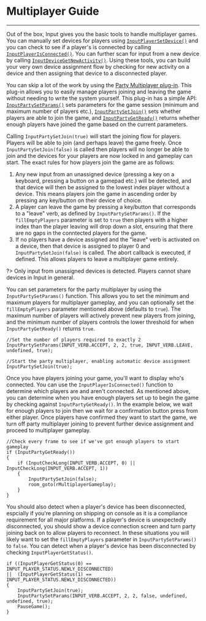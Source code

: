 # Multiplayer Guide

---

Out of the box, Input gives you the basic tools to handle multiplayer games. You can manually set devices for players using [`InputPlayerSetDevice()`](Functions-(Player)?id=setdevice) and you can check to see if a player's is connected by calling [`InputPlayerIsConnected()`](Functions-(Player)?id=isconnected). You can further scan for input from a new device by calling [`InputDeviceGetNewActivity()`](Functions-(Device)?id=devicegetnewactivity). Using these tools, you can build your very own device assignment flow by checking for new activity on a device and then assigning that device to a disconnected player.

You can skip a lot of the work by using the [Party Multiplayer plug-in](Plug-in-Party-Multiplayer). This plug-in allows you to easily manage players joining and leaving the game without needing to write the system yourself. This plug-in has a simple API: [`InputPartySetParams()`](Plug-in-Party-Multiplayer?id=partysetparams) sets parameters for the game session (minimum and maximum number of players etc.), [`InputPartySetJoin()`](Plug-in-Party-Multiplayer?id=partysetjoin) sets whether players are able to join the game, and [`InputPartyGetReady()`](Plug-in-Party-Multiplayer?id=partygetready) returns whether enough players have joined the game based on the current parameters.

Calling `InputPartySetJoin(true)` will start the joining flow for players. Players will be able to join (and perhaps leave) the game freely. Once `InputPartySetJoin(false)` is called then players will no longer be able to join and the devices for your players are now locked in and gameplay can start. The exact rules for how players join the game are as follows:

1. Any new input from an unassigned device (pressing a key on a keyboard, pressing a button on a gamepad etc.) will be detected, and that device will then be assigned to the lowest index player without a device. This means players join the game in ascending order by pressing any key/button on their device of choice.
2. A player can leave the game by pressing a key/button that corresponds to a "leave" verb, as defined by `InputPartySetParams()`. If the `fillEmptyPlayers` parameter is set to `true` then players with a higher index than the player leaving will drop down a slot, ensuring that there are no gaps in the conntected players for the game.
3. If no players have a device assigned and the "leave" verb is activated on a device, then that device is assigned to player 0 and `InputPartySetJoin(false)` is called. The abort callback is executed, if defined. This allows players to leave a multiplayer game entirely.

?> Only input from unassigned devices is detected. Players cannot share devices in Input in general.

You can set parameters for the party multiplayer by using the `InputPartySetParams()` function. This allows you to set the minimum and maximum players for multiplayer gameplay, and you can optionally set the `fillEmptyPlayers` parameter mentioned above (defaults to `true`). The maximum number of players will actively prevent new players from joining, and the minimum number of players controls the lower threshold for when `InputPartyGetReady()` returns `true`.

```gml
//Set the number of players required to exactly 2
InputPartySetParams(INPUT_VERB.ACCEPT, 2, 2, true, INPUT_VERB.LEAVE, undefined, true);

//Start the party multiplayer, enabling automatic device assignment
InputPartySetJoin(true);
```

Once you have players joining your game, you'll want to display who's connected. You can use the `InputPlayerIsConnected()` function to determine which players are and aren't connected. As mentioned above, you can determine when you have enough players set up to begin the game by checking against `InputPartyGetReady()`. In the example below, we wait for enough players to join then we wait for a confirmation button press from either player. Once players have confirmed they want to start the game, we turn off party multiplayer joining to prevent further device assignment and proceed to multiplayer gameplay.

```gml
//Check every frame to see if we've got enough players to start gameplay
if (InputPartyGetReady())
{
    if (InputCheckLong(INPUT_VERB.ACCEPT, 0) || InputCheckLong(INPUT_VERB.ACCEPT, 1))
    {
        InputPartySetJoin(false);
        room_goto(rMultiplayerGameplay);
    }
}
```

You should also detect when a player's device has been disconnected, espcially if you're planning on shipping on console as it is a compliance requirement for all major platforms. If a player's device is unexpectedly disconnected, you should show a device connection screen and turn party joining back on to allow players to reconnect. In these situations you will likely want to set the `fillEmptyPlayers` parameter in `InputPartySetParams()` to `false`. You can detect when a player's device has been disconnected by checking `InputPlayerGetStatus()`.

```gml
if ((InputPlayerGetStatus(0) == INPUT_PLAYER_STATUS.NEWLY_DISCONNECTED)
||  (InputPlayerGetStatus(1) == INPUT_PLAYER_STATUS.NEWLY_DISCONNECTED))
{
    InputPartySetJoin(true);
    InputPartySetParams(INPUT_VERB.ACCEPT, 2, 2, false, undefined, undefined, true);
	PauseGame();
}
```
